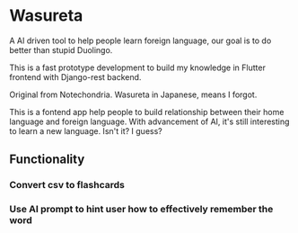 # Wasureta
A AI driven tool to help people learn foreign language, our goal is to do better than stupid Duolingo.

This is a fast prototype development to build my knowledge in Flutter frontend with Django-rest backend.

Original from Notechondria. Wasureta in Japanese, means I forgot.

This is a fontend app help people to build relationship between their home language and foreign language. With advancement of AI, it's still interesting to learn a new language. Isn't it? I guess?

## Functionality

### Convert csv to flashcards

### Use AI prompt to hint user how to effectively remember the word